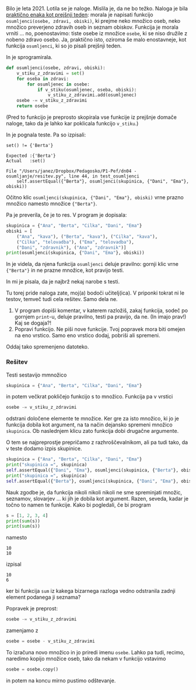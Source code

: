 Bilo je leta 2021. Lotila se je naloge. Mislila je, da ne bo težko. Naloga je bila [praktično enaka kot prejšnji teden](https://github.com/janezd/predavanja/blob/master/pef/domace-naloge/2020/03%20okuzbe/resitev.ipynb): morala je napisati funkcijo `osumljenci(osebe, zdravi, obiski)`, ki prejme neko množico oseb, neko množico preverjeno zdravih oseb in seznam obiskov. Funkcija je morala vrniti ... no, poenostavimo: tiste osebe iz množice `osebe`, ki se niso družile z nobeno zdravo osebo. Ja, praktično isto, oziroma še malo enostavneje, kot funkcija `osumljenci`, ki so jo pisali prejšnji teden.

In je sprogramirala.

```python
def osumljenci(osebe, zdravi, obiski):
    v_stiku_z_zdravimi = set()
    for oseba in zdravi:
        for osumljenec in osebe:
            if v_stiku(osumljenec, oseba, obiski):
                v_stiku_z_zdravimi.add(osumljenec)
    osebe -= v_stiku_z_zdravimi
    return osebe
```

(Pred to funkcijo je preprosto skopirala vse funkcije iz prejšnje domače naloge, tako da je lahko kar poklicala funkcijo `v_stiku`.)

In je pognala teste. Pa so izpisali:

```
set() != {'Berta'}

Expected :{'Berta'}
Actual   :set()

File "/Users/janez/Dropbox/Pedagosko/P1-Pef/dn04 - osumljanje/resitev.py", line 44, in test_osumljenci
    self.assertEqual({"Berta"}, osumljenci(skupinica, {"Dani", "Ema"}, obiski))
```

Očitno klic `osumljenci(skupinica, {"Dani", "Ema"}, obiski)` vrne prazno množico namesto množice `{"Berta"}`.

Pa je preverila, če je to res. V program je dopisala:

```python
skupinica = {"Ana", "Berta", "Cilka", "Dani", "Ema"}
obiski = [
    ("Ana", "kava"), ("Berta", "kava"), ("Cilka", "kava"),
    ("Cilka", "telovadba"), ("Ema", "telovadba"),
    ("Dani", "zdravnik"), ("Ana", "zdravnik")]
print(osumljenci(skupinica, {"Dani", "Ema"}, obiski))
```

In je videla, da njena funkcija `osumljenci` deluje pravilno: gornji klic vrne `{"Berta"}` in ne prazne množice, kot pravijo testi.

In mi je pisala, da je najbrž nekaj narobe s testi.

Tu torej pride naloga zate, moj(a) bodoči učitelj(ica). V priponki tokrat ni le testov, temveč tudi cela rešitev. Samo dela ne.

1. V program dopiši komentar, v katerem razložiš, zakaj funkcija, sodeč po gornjem `print`-u, deluje pravilno, testi pa pravijo, da ne. (In imajo prav!) Kaj se dogaja?!
2. Popravi funkcijo. Ne piši nove funkcije. Tvoj popravek mora biti omejen na eno vrstico. Samo eno vrstico dodaj, pobriši ali spremeni.

Oddaj tako spremenjeno datoteko.

### Rešitev

Testi sestavijo mmnožico 

```python
skupinica = {"Ana", "Berta", "Cilka", "Dani", "Ema"}
```

in potem večkrat pokličejo funkcijo s to množico. Funkcija pa v vrstici 

```python
osebe -= v_stiku_z_zdravimi
```

odstrani določene elemente te množice. Ker gre za isto množico, ki jo je funkcija dobila kot argument, na ta način dejansko spremeni množico `skupinica`. Ob naslednjem klicu zato funkcija dobi drugačne argumente.

O tem se najpreprostje prepričamo z razhroščevalnikom, ali pa tudi tako, da v teste dodamo izpis skupinice.

```python
skupinica = {"Ana", "Berta", "Cilka", "Dani", "Ema"}
print("skupinica =", skupinica)
self.assertEqual({"Dani", "Ema"}, osumljenci(skupinica, {"Berta"}, obiski))
print("skupinica =", skupinica)
self.assertEqual({"Berta"}, osumljenci(skupinica, {"Dani", "Ema"}, obiski))
```

Nauk zgodbe je, da funkcija nikoli nikoli nikoli ne sme spreminjati množic, seznamov, slovarjev ... ki jih je dobila kot argument. Razen, seveda, kadar je točno to namen te funkcije. Kako bi pogledali, če bi program 

```python
s = [1, 2, 3, 4]
print(sum(s))
print(sum(s))
```

namesto 

```
10
10
```

izpisal

```
10
6
```

ker bi funkcija `sum` iz kakega bizarnega razloga vedno odstranila zadnji element podanega ji seznama?

Popravek je preprost:

```python
osebe -= v_stiku_z_zdravimi
```

zamenjamo z


```python
osebe = osebe - v_stiku_z_zdravimi
```

To izračuna novo množico in jo priredi imenu `osebe`. Lahko pa tudi, recimo, naredimo kopijo množice oseb, tako da nekam v funkcijo vstavimo

```python
osebe = osebe.copy()
```

in potem na koncu mirno pustimo odštevanje.